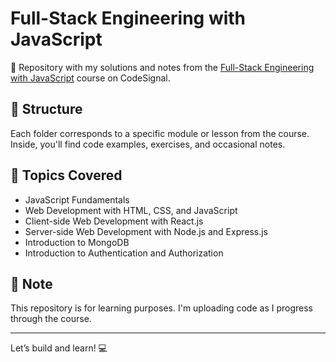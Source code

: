 # Full-Stack Engineering with JavaScript

🧠 Repository with my solutions and notes from the [Full-Stack Engineering with JavaScript](https://codesignal.com/learn/paths/full-stack-engineering-with-javascript) course on CodeSignal.

## 📁 Structure

Each folder corresponds to a specific module or lesson from the course. Inside, you'll find code examples, exercises, and occasional notes.

## 🚀 Topics Covered

- JavaScript Fundamentals
- Web Development with HTML, CSS, and JavaScript
- Client-side Web Development with React.js
- Server-side Web Development with Node.js and Express.js
- Introduction to MongoDB
- Introduction to Authentication and Authorization

## 📌 Note

This repository is for learning purposes. I'm uploading code as I progress through the course.

---

Let’s build and learn! 💻
